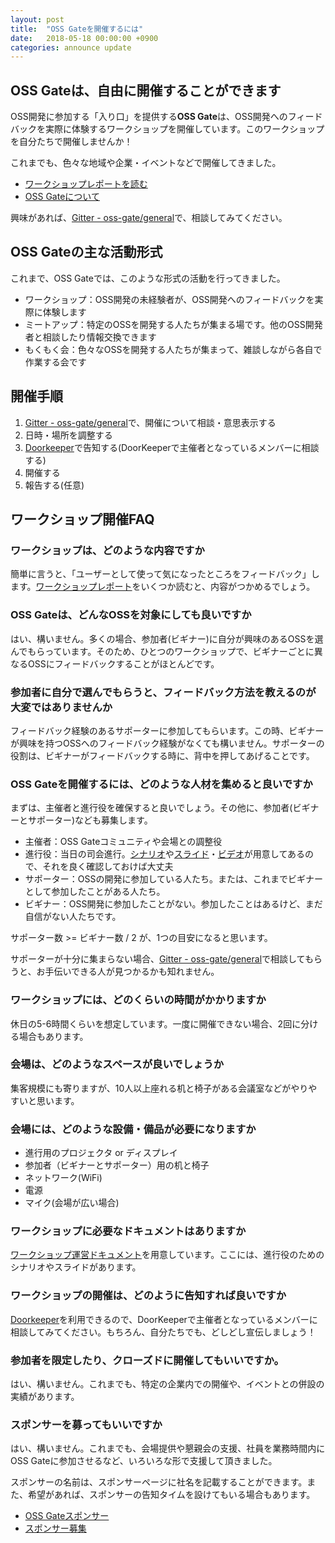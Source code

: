 ```yaml
---
layout: post
title:  "OSS Gateを開催するには"
date:   2018-05-18 00:00:00 +0900
categories: announce update
---
```


## OSS Gateは、自由に開催することができます

OSS開発に参加する「入り口」を提供する**OSS Gate**は、OSS開発へのフィードバックを実際に体験するワークショップを開催しています。このワークショップを自分たちで開催しませんか！

これまでも、色々な地域や企業・イベントなどで開催してきました。

- [ワークショップレポートを読む](https://oss-gate.github.io/workshop/report.html)
- [OSS Gateについて](https://oss-gate.github.io/about/)

興味があれば、[Gitter - oss-gate/general](https://gitter.im/oss-gate/general/)で、相談してみてください。


## OSS Gateの主な活動形式

これまで、OSS Gateでは、このような形式の活動を行ってきました。

- ワークショップ：OSS開発の未経験者が、OSS開発へのフィードバックを実際に体験します
- ミートアップ：特定のOSSを開発する人たちが集まる場です。他のOSS開発者と相談したり情報交換できます
- もくもく会：色々なOSSを開発する人たちが集まって、雑談しながら各自で作業する会です


## 開催手順

1. [Gitter - oss-gate/general](https://gitter.im/oss-gate/general/)で、開催について相談・意思表示する
2. 日時・場所を調整する
3. [Doorkeeper](https://oss-gate.doorkeeper.jp/)で告知する(DoorKeeperで主催者となっているメンバーに相談する)
4. 開催する
5. 報告する(任意)


## ワークショップ開催FAQ

### ワークショップは、どのような内容ですか

簡単に言うと、「ユーザーとして使って気になったところをフィードバック」します。[ワークショップレポート](https://oss-gate.github.io/workshop/report.html)をいくつか読むと、内容がつかめるでしょう。

### OSS Gateは、どんなOSSを対象にしても良いですか

はい、構いません。多くの場合、参加者(ビギナー)に自分が興味のあるOSSを選んでもらっています。そのため、ひとつのワークショップで、ビギナーごとに異なるOSSにフィードバックすることがほとんどです。


### 参加者に自分で選んでもらうと、フィードバック方法を教えるのが大変ではありませんか

フィードバック経験のあるサポーターに参加してもらいます。この時、ビギナーが興味を持つOSSへのフィードバック経験がなくても構いません。サポーターの役割は、ビギナーがフィードバックする時に、背中を押してあげることです。


### OSS Gateを開催するには、どのような人材を集めると良いですか

まずは、主催者と進行役を確保すると良いでしょう。その他に、参加者(ビギナーとサポーター)なども募集します。

- 主催者：OSS Gateコミュニティや会場との調整役
- 進行役：当日の司会進行。[シナリオ](https://github.com/oss-gate/workshop/blob/master/tutorial/scenario.md)や[スライド](https://slide.rabbit-shocker.org/authors/oss-gate/)・[ビデオ](https://www.youtube.com/watch?v=aqQn4c5vmS0&feature=youtu.be)が用意してあるので、それを良く確認しておけば大丈夫
- サポーター：OSSの開発に参加している人たち。または、これまでビギナーとして参加したことがある人たち。
- ビギナー：OSS開発に参加したことがない。参加したことはあるけど、まだ自信がない人たちです。

サポーター数 >= ビギナー数 / 2 が、1つの目安になると思います。

サポーターが十分に集まらない場合、[Gitter - oss-gate/general](https://gitter.im/oss-gate/general/)で相談してもらうと、お手伝いできる人が見つかるかも知れません。


### ワークショップには、どのくらいの時間がかかりますか

休日の5-6時間くらいを想定しています。一度に開催できない場合、2回に分ける場合もあります。


### 会場は、どのようなスペースが良いでしょうか

集客規模にも寄りますが、10人以上座れる机と椅子がある会議室などがやりやすいと思います。


### 会場には、どのような設備・備品が必要になりますか

- 進行用のプロジェクタ or ディスプレイ
- 参加者（ビギナーとサポーター）用の机と椅子
- ネットワーク(WiFi)
- 電源
- マイク(会場が広い場合)


### ワークショップに必要なドキュメントはありますか

[ワークショップ運営ドキュメント](https://github.com/oss-gate/workshop)を用意しています。ここには、進行役のためのシナリオやスライドがあります。


### ワークショップの開催は、どのように告知すれば良いですか

 [Doorkeeper](https://oss-gate.doorkeeper.jp/)を利用できるので、DoorKeeperで主催者となっているメンバーに相談してみてください。もちろん、自分たちでも、どしどし宣伝しましょう！


### 参加者を限定したり、クローズドに開催してもいいですか。

はい、構いません。これまでも、特定の企業内での開催や、イベントとの併設の実績があります。


### スポンサーを募ってもいいですか

はい、構いません。これまでも、会場提供や懇親会の支援、社員を業務時間内にOSS Gateに参加させるなど、いろいろな形で支援して頂きました。

スポンサーの名前は、スポンサーページに社名を記載することができます。また、希望があれば、スポンサーの告知タイムを設けてもいる場合もあります。

- [OSS Gateスポンサー](https://oss-gate.github.io/sponsors/)
- [スポンサー募集](https://oss-gate.github.io/sponsors/wanted.html)
